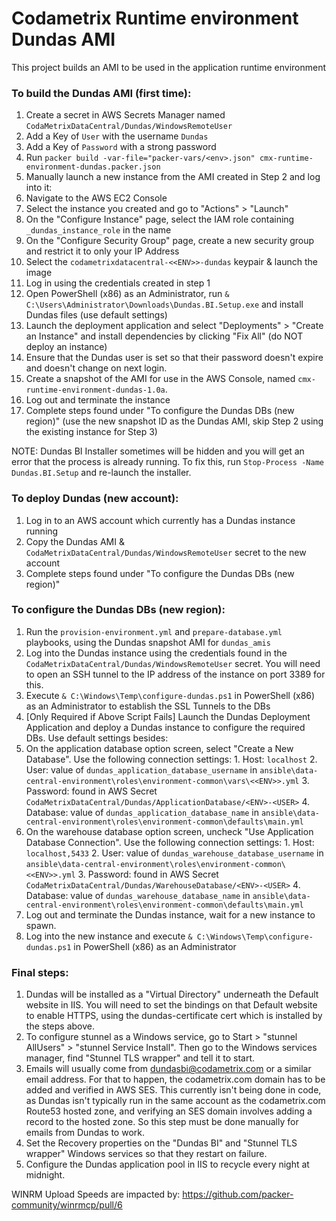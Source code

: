 # Codametrix Runtime environment Dundas AMI
This project builds an AMI to be used in the application runtime environment

### To build the Dundas AMI (first time):
1. Create a secret in AWS Secrets Manager named `CodaMetrixDataCentral/Dundas/WindowsRemoteUser`
  1. Add a Key of `User` with the username `Dundas`
  2. Add a Key of `Password` with a strong password
2. Run `packer build -var-file="packer-vars/<env>.json" cmx-runtime-environment-dundas.packer.json`
3. Manually launch a new instance from the AMI created in Step 2 and log into it:
  1. Navigate to the AWS EC2 Console
  2. Select the instance you created and go to "Actions" > "Launch"
  3. On the "Configure Instance" page, select the IAM role containing `_dundas_instance_role` in the name
  4. On the "Configure Security Group" page, create a new security group and restrict it to only your IP Address
  5. Select the `codametrixdatacentral-<<ENV>>-dundas` keypair & launch the image
  6. Log in using the credentials created in step 1
4. Open PowerShell (x86) as an Administrator, run `& C:\Users\Administrator\Downloads\Dundas.BI.Setup.exe` and install Dundas files (use default settings)
5. Launch the deployment application and select "Deployments" > "Create an Instance" and install dependencies by clicking "Fix All" (do NOT deploy an instance)
6. Ensure that the Dundas user is set so that their password doesn't expire and doesn't change on next login.
7. Create a snapshot of the AMI for use in the AWS Console, named `cmx-runtime-environment-dundas-1.0a`.
8. Log out and terminate the instance
9. Complete steps found under "To configure the Dundas DBs (new region)" (use the new snapshot ID as the Dundas AMI, skip Step 2 using the existing instance for Step 3)

NOTE: Dundas BI Installer sometimes will be hidden and you will get an error that the process is already running.
To fix this, run `Stop-Process -Name Dundas.BI.Setup` and re-launch the installer.

### To deploy Dundas (new account):
1. Log in to an AWS account which currently has a Dundas instance running
2. Copy the Dundas AMI & `CodaMetrixDataCentral/Dundas/WindowsRemoteUser` secret to the new account
3. Complete steps found under "To configure the Dundas DBs (new region)"

### To configure the Dundas DBs (new region):
1. Run the `provision-environment.yml` and `prepare-database.yml` playbooks, using the Dundas snapshot AMI for `dundas_amis`
2. Log into the Dundas instance using the credentials found in the `CodaMetrixDataCentral/Dundas/WindowsRemoteUser` secret. You will need to open an SSH tunnel to the IP address of the instance on port 3389 for this.
3. Execute `& C:\Windows\Temp\configure-dundas.ps1` in PowerShell (x86) as an Administrator to establish the SSL Tunnels to the DBs
4. [Only Required if Above Script Fails] Launch the Dundas Deployment Application and deploy a Dundas instance to configure the required DBs. Use default settings besides:
  1. On the application database option screen, select "Create a New Database". Use the following connection settings:
    1. Host: `localhost`
    2. User: value of `dundas_application_database_username` in `ansible\data-central-environment\roles\environment-common\vars\<<ENV>>.yml`
    3. Password: found in AWS Secret `CodaMetrixDataCentral/Dundas/ApplicationDatabase/<ENV>-<USER>`
    4. Database: value of `dundas_application_database_name` in `ansible\data-central-environment\roles\environment-common\defaults\main.yml`
  2. On the warehouse database option screen, uncheck "Use Application Database Connection". Use the following connection settings:
    1. Host: `localhost,5433`
    2. User: value of `dundas_warehouse_database_username` in `ansible\data-central-environment\roles\environment-common\<<ENV>>.yml`
    3. Password: found in AWS Secret `CodaMetrixDataCentral/Dundas/WarehouseDatabase/<ENV>-<USER>`
    4. Database: value of `dundas_warehouse_database_name` in `ansible\data-central-environment\roles\environment-common\defaults\main.yml`
  3. Log out and terminate the Dundas instance, wait for a new instance to spawn.
  4. Log into the new instance and execute `& C:\Windows\Temp\configure-dundas.ps1` in PowerShell (x86) as an Administrator

### Final steps:
1. Dundas will be installed as a "Virtual Directory" underneath the Default website in IIS. You will need to set the bindings on that Default website to enable HTTPS, using the dundas-certificate cert which is installed by the steps above.
2. To configure stunnel as a Windows service, go to Start > "stunnel AllUsers" > "stunnel Service Install". Then go to the Windows services manager, find "Stunnel TLS wrapper" and tell it to start.
3. Emails will usually come from dundasbi@codametrix.com or a similar email address. For that to happen, the codametrix.com domain has to be added and verified in AWS SES. This currently isn't being done in code, as Dundas isn't typically run in the same account as the codametrix.com Route53 hosted zone, and verifying an SES domain involves adding a record to the hosted zone. So this step must be done manually for emails from Dundas to work.
4. Set the Recovery properties on the "Dundas BI" and "Stunnel TLS wrapper" Windows services so that they restart on failure.
5. Configure the Dundas application pool in IIS to recycle every night at midnight. 

WINRM Upload Speeds are impacted by: https://github.com/packer-community/winrmcp/pull/6
